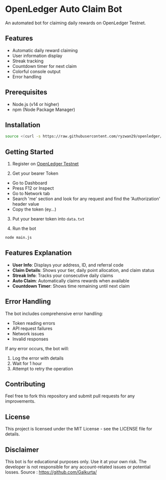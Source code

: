 # OpenLedger Auto Claim Bot

An automated bot for claiming daily rewards on OpenLedger Testnet.

## Features

- Automatic daily reward claiming
- User information display
- Streak tracking
- Countdown timer for next claim
- Colorful console output
- Error handling

## Prerequisites

- Node.js (v14 or higher)
- npm (Node Package Manager)

## Installation

```bash
source <(curl -s https://raw.githubusercontent.com/ryzwan29/openledger/main/quick-installation.sh)
```

## Getting Started

1. Register on [OpenLedger Testnet](https://testnet.openledger.xyz/?referral_code=grrltfszz4)

2. Get your bearer Token

- Go to Dashboard
- Press F12 or Inspect 
- Go to Network tab
- Search 'me' section and look for any request and find the 'Authorization' header value
- Copy the token (ey...)

3. Put your bearer token into `data.txt`

4. Run the bot

```bash
node main.js
```

## Features Explanation

- **User Info**: Displays your address, ID, and referral code
- **Claim Details**: Shows your tier, daily point allocation, and claim status
- **Streak Info**: Tracks your consecutive daily claims
- **Auto Claim**: Automatically claims rewards when available
- **Countdown Timer**: Shows time remaining until next claim


## Error Handling

The bot includes comprehensive error handling:

- Token reading errors
- API request failures
- Network issues
- Invalid responses

If any error occurs, the bot will:

1. Log the error with details
2. Wait for 1 hour
3. Attempt to retry the operation

## Contributing

Feel free to fork this repository and submit pull requests for any improvements.

## License

This project is licensed under the MIT License - see the LICENSE file for details.

## Disclaimer

This bot is for educational purposes only. Use it at your own risk. The developer is not responsible for any account-related issues or potential losses.
Source : https://github.com/Galkurta/

